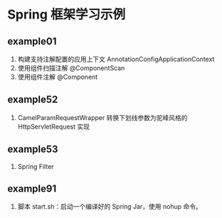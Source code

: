 # Spring 框架学习示例

## example01

1. 构建支持注解配置的应用上下文 AnnotationConfigApplicationContext
2. 使用组件扫描注解 @ComponentScan
3. 使用组件注解 @Component

## example52

1. CamelParamRequestWrapper 转换下划线参数为驼峰风格的 HttpServletRequest 实现

## example53

1. Spring Filter

## example91

1. 脚本 start.sh：启动一个编译好的 Spring Jar，使用 nohup 命令。
